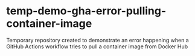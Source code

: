 # temp-demo-gha-error-pulling-container-image
Temporary repository created to demonstrate an error happening when a GitHub Actions workflow tries to pull a container image from Docker Hub
